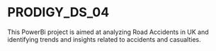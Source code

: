 # PRODIGY_DS_04
This PowerBi project is aimed at analyzing Road Accidents in UK and identifying trends and insights related to accidents and casualties.
